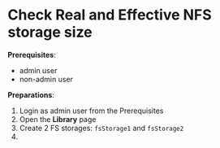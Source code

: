 # Check Real and Effective NFS storage size

**Prerequisites**:

- admin user
- non-admin user

**Preparations**:

1. Login as admin user from the Prerequisites
2. Open the **Library** page
3. Create 2 FS storages: `fsStorage1` and `fsStorage2`
4. 